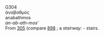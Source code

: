 <body>
  <p>G304<br>  ἀναβαθμός  <br> anabathmos  <br><i>an-ab-ath-mos‘ </i><br>From <a href="g0305.htm">305</a> (compare <a href="g0898.htm">898</a> ; a <i>stairway:</i> - stairs.<br></p>
 </body>